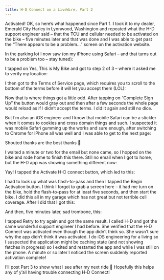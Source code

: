 ```yaml
---
title: H-D Connect on a LiveWire, Part 2
---
```


Activated! OK, so here&#8217;s what happened since Part 1. I took it to my dealer, Emerald City Harley in Lynnwood, Washington and repeated what the H-D support engineer said &#8211; that the TCU and cellular needed to be activated on the bike &#8211; five minutes later and that was done and I was able to get past the &#8220;There appears to be a problem&#8230;&#8221; screen on the activation website.



In the parking lot I now saw (on my iPhone using Safari &#8211; and that turns out to be a problem too &#8211; stay tuned):







I tapped on Yes, This is My Bike and got to step 2 of 3 &#8211; where it asked me to verify my location:







I then got to the Terms of Service page, which requires you to scroll to the bottom of the terms before it will let you accept them (LOL):







Now that is where things got a little odd. After tapping on &#8220;Complete Sign Up&#8221; the button would gray out and then after a few seconds the whole page would reload as if I didn&#8217;t accept the terms. I did it again and still no dice.



But I&#8217;m also an iOS engineer and I know that mobile Safari can be a stickler when it comes to cookies and cross domain things and such. I suspected it was mobile Safari gumming up the works and sure enough, after switching to Chrome for iPhone all was well and I was able to get to the next page:







Shouted thanks are the best thanks 🙂



I waited a minute or two for the email but none came, so I hopped on the bike and rode home to finish this there. Still no email when I got to home, but the H-D app was showing something different now:







Yay! I tapped the Activate H-D connect button, which led to this:







I had to look up what was flash-to-pass and then I tapped the Begin Activation button. I think I forgot to grab a screen here &#8211; it had me turn on the bike, hold the flash-to-pass for at least five seconds, and then start the bike. I did this all in my garage which has not great but not terrible cell coverage. After I did that I got this:







And then, five minutes later, sad trombone, this:







I tapped Retry to try again and got the same result. I called H-D and got the same wonderful support engineer I had before. She verified that the H-D Connect was activated even though the app didn&#8217;t think so. She wasn&#8217;t sure why the app didn&#8217;t think it was activated. I do iOS engineering for a living so I suspected the application might be caching state (and not showing fetches in progress) so I exited and restarted the app and while I was still on the phone. A minute or so later I noticed the screen suddenly reported activation complete!







I&#8217;ll post Part 3 to show what I see after my next ride 🙂 Hopefully this helps any of y&#8217;all having trouble connecting H-D Connect!
